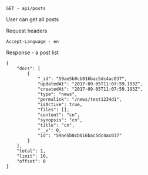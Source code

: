 `GET - api/posts`

User can get all posts


Request headers
```
Accept-Language - en
```

Response - a post list

```
{
    "docs": [
        {
            "_id": "59ae5b0cb016bac5dc4ac037",
            "updatedAt": "2017-09-05T11:07:59.193Z",
            "createdAt": "2017-09-05T11:07:59.193Z",
            "type": "news",
            "permalink": "/news/test1234d1",
            "isActive": true,
            "files": [],
            "content": "cn",
            "synopsis": "cn",
            "title": "cn",
            "__v": 0,
            "id": "59ae5b0cb016bac5dc4ac037"
        }
    ],
    "total": 1,
    "limit": 10,
    "offset": 0
}
```
